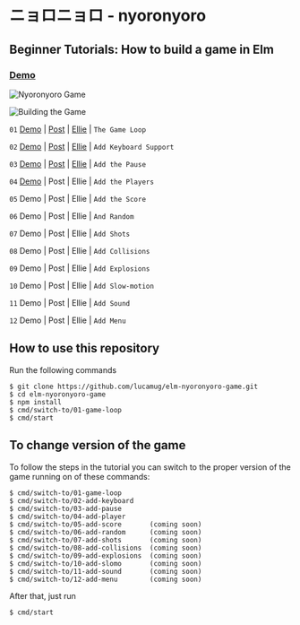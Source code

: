 # ニョロニョロ - nyoronyoro
## Beginner Tutorials: How to build a game in Elm

### [Demo](https://nyny.surge.sh/04-add-player)

![Nyoronyoro Game](https://nyny.surge.sh/images/nyoronyoro.png)

![Building the Game](https://nyny.surge.sh/images/composite.jpg)

`01` [Demo](https://nyny.surge.sh/01-game-loop.html) | [Post](https://medium.com/@l.mugnaini/beginner-tutorials-how-to-build-a-game-in-elm-5491d6de8f25) | [Ellie](https://ellie-app.com/5LFH95YJqpya1) | `The Game Loop`

`02` [Demo](https://nyny.surge.sh/02-add-keyboard.html) | [Post](https://medium.com/@l.mugnaini/beginner-tutorials-how-to-build-a-game-in-elm-part-2-ae26eef8610b) | [Ellie](https://ellie-app.com/5TgVyznFNVga1) | `Add Keyboard Support`

`03` [Demo](https://nyny.surge.sh/03-add-pause.html) | [Post](https://medium.com/@l.mugnaini/beginner-tutorials-how-to-build-a-game-in-elm-part-3-fe62c51f7510) | [Ellie](https://ellie-app.com/5X2JjQgxJJxa1) | `Add the Pause`

`04` [Demo](https://nyny.surge.sh/04-add-player) | Post | Ellie | `Add the Players`

`05` Demo | Post | Ellie | `Add the Score     `

`06` Demo | Post | Ellie | `And Random    `

`07` Demo | Post | Ellie | `Add Shots     `

`08` Demo | Post | Ellie | `Add Collisions`

`09` Demo | Post | Ellie | `Add Explosions`

`10` Demo | Post | Ellie | `Add Slow-motion`

`11` Demo | Post | Ellie | `Add Sound     `

`12` Demo | Post | Ellie | `Add Menu      `

## How to use this repository

Run the following commands

```
$ git clone https://github.com/lucamug/elm-nyoronyoro-game.git
$ cd elm-nyoronyoro-game
$ npm install
$ cmd/switch-to/01-game-loop
$ cmd/start
```

## To change version of the game

To follow the steps in the tutorial you can switch to the proper version of the game running on of these commands:

```
$ cmd/switch-to/01-game-loop       
$ cmd/switch-to/02-add-keyboard    
$ cmd/switch-to/03-add-pause       
$ cmd/switch-to/04-add-player      
$ cmd/switch-to/05-add-score       (coming soon)
$ cmd/switch-to/06-add-random      (coming soon)
$ cmd/switch-to/07-add-shots       (coming soon)
$ cmd/switch-to/08-add-collisions  (coming soon)
$ cmd/switch-to/09-add-explosions  (coming soon)
$ cmd/switch-to/10-add-slomo       (coming soon)
$ cmd/switch-to/11-add-sound       (coming soon)
$ cmd/switch-to/12-add-menu        (coming soon)
```

After that, just run

```
$ cmd/start
```
